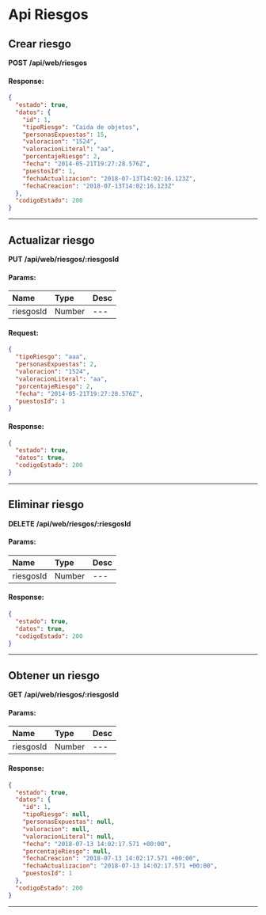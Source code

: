 # Api Riesgos

## Crear riesgo

__POST__ __/api/web/riesgos__


#### Response:

```json
{
  "estado": true,
  "datos": {
    "id": 1,
    "tipoRiesgo": "Caida de objetos",
    "personasExpuestas": 15,
    "valoracion": "1524",
    "valoracionLiteral": "aa",
    "porcentajeRiesgo": 2,
    "fecha": "2014-05-21T19:27:28.576Z",
    "puestosId": 1,
    "fechaActualizacion": "2018-07-13T14:02:16.123Z",
    "fechaCreacion": "2018-07-13T14:02:16.123Z"
  },
  "codigoEstado": 200
}
```


___



## Actualizar riesgo

__PUT__ __/api/web/riesgos/:riesgosId__


#### Params:
| Name       | Type    | Desc |
| :--------- | :------ | :-------|
| riesgosId | Number |   ---   |
	

#### Request:

```json
{
  "tipoRiesgo": "aaa",
  "personasExpuestas": 2,
  "valoracion": "1524",
  "valoracionLiteral": "aa",
  "porcentajeRiesgo": 2,
  "fecha": "2014-05-21T19:27:28.576Z",
  "puestosId": 1
}
```

#### Response:

```json
{
  "estado": true,
  "datos": true,
  "codigoEstado": 200
}
```


___



## Eliminar riesgo

__DELETE__ __/api/web/riesgos/:riesgosId__


#### Params:
| Name       | Type    | Desc |
| :--------- | :------ | :-------|
| riesgosId | Number |   ---   |
	

#### Response:

```json
{
  "estado": true,
  "datos": true,
  "codigoEstado": 200
}
```


___



## Obtener un riesgo

__GET__ __/api/web/riesgos/:riesgosId__


#### Params:
| Name       | Type    | Desc |
| :--------- | :------ | :-------|
| riesgosId | Number |   ---   |
	

#### Response:

```json
{
  "estado": true,
  "datos": {
    "id": 1,
    "tipoRiesgo": null,
    "personasExpuestas": null,
    "valoracion": null,
    "valoracionLiteral": null,
    "fecha": "2018-07-13 14:02:17.571 +00:00",
    "porcentajeRiesgo": null,
    "fechaCreacion": "2018-07-13 14:02:17.571 +00:00",
    "fechaActualizacion": "2018-07-13 14:02:17.571 +00:00",
    "puestosId": 1
  },
  "codigoEstado": 200
}
```


___



